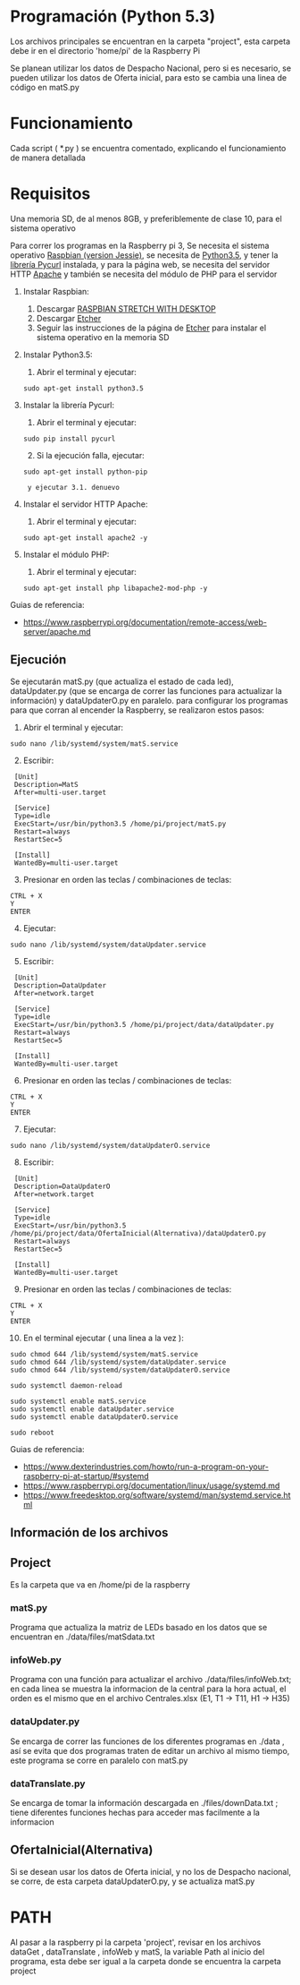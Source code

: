# Programación (Python 5.3)

Los archivos principales se encuentran en la carpeta "project", esta carpeta debe ir en el directorio 'home/pi' de la Raspberry Pi

Se planean utilizar los datos de Despacho Nacional, pero si es necesario, se pueden utilizar los datos de Oferta inicial, para esto se cambia una linea de código en matS.py

# Funcionamiento

Cada script ( *.py ) se encuentra comentado, explicando el funcionamiento de manera detallada

# Requisitos

Una memoria SD, de al menos 8GB, y preferiblemente de clase 10, para el sistema operativo

Para correr los programas en la Raspberry pi 3, Se necesita el sistema operativo [Raspbian (version Jessie)](https://www.raspberrypi.org/downloads/raspbian/), se necesita de [Python3.5](https://www.python.org/downloads/release/python-350/), y tener la [librería Pycurl](http://pycurl.io/) instalada, y para la página web, se necesita del servidor HTTP [Apache](https://httpd.apache.org/download.cgi) y también se necesita del módulo de PHP para el servidor

1. Instalar Raspbian:
	1. Descargar [RASPBIAN STRETCH WITH DESKTOP](https://www.raspberrypi.org/downloads/raspbian/)
	2. Descargar [Etcher](https://etcher.io/)
	3. Seguir las instrucciones de la página de [Etcher](https://etcher.io/) para instalar el sistema operativo en la memoria SD

2. Instalar Python3.5:
	1. Abrir el terminal y ejecutar:
	```
	sudo apt-get install python3.5
	```

3. Instalar la librería Pycurl:
	1. Abrir el terminal y ejecutar:
	```
	sudo pip install pycurl
	```
	2. Si la ejecución falla, ejecutar:
	```
	sudo apt-get install python-pip
	```
		y ejecutar 3.1. denuevo

4. Instalar el servidor HTTP Apache:
	1. Abrir el terminal y ejecutar:
	```
	sudo apt-get install apache2 -y
	```

5. Instalar el módulo PHP:
	1. Abrir el terminal y ejecutar:
	```
	sudo apt-get install php libapache2-mod-php -y
	```

Guias de referencia:
* https://www.raspberrypi.org/documentation/remote-access/web-server/apache.md

## Ejecución

Se ejecutarán matS.py (que actualiza el estado de cada led), dataUpdater.py (que se encarga de correr las funciones para actualizar la información) y dataUpdaterO.py en paralelo. para configurar los programas para que corran al encender la Raspberry, se realizaron estos pasos:

1. Abrir el terminal y ejecutar:
```
sudo nano /lib/systemd/system/matS.service
```

2. Escribir:
```
 [Unit]
 Description=MatS
 After=multi-user.target

 [Service]
 Type=idle
 ExecStart=/usr/bin/python3.5 /home/pi/project/matS.py
 Restart=always
 RestartSec=5

 [Install]
 WantedBy=multi-user.target
```

3. Presionar en orden las teclas / combinaciones de teclas:
```
CTRL + X
Y
ENTER
```

4. Ejecutar:
```
sudo nano /lib/systemd/system/dataUpdater.service
```

5. Escribir:
```
 [Unit]
 Description=DataUpdater
 After=network.target

 [Service]
 Type=idle
 ExecStart=/usr/bin/python3.5 /home/pi/project/data/dataUpdater.py
 Restart=always
 RestartSec=5

 [Install]
 WantedBy=multi-user.target
```

6. Presionar en orden las teclas / combinaciones de teclas:
```
CTRL + X
Y
ENTER
```

7. Ejecutar:
```
sudo nano /lib/systemd/system/dataUpdaterO.service
```

8. Escribir:
```
 [Unit]
 Description=DataUpdaterO
 After=network.target

 [Service]
 Type=idle
 ExecStart=/usr/bin/python3.5 /home/pi/project/data/OfertaInicial(Alternativa)/dataUpdaterO.py
 Restart=always
 RestartSec=5

 [Install]
 WantedBy=multi-user.target
```

9. Presionar en orden las teclas / combinaciones de teclas:
```
CTRL + X
Y
ENTER
```

10. En el terminal ejecutar ( una linea a la vez ):
```
sudo chmod 644 /lib/systemd/system/matS.service
sudo chmod 644 /lib/systemd/system/dataUpdater.service
sudo chmod 644 /lib/systemd/system/dataUpdaterO.service

sudo systemctl daemon-reload

sudo systemctl enable matS.service
sudo systemctl enable dataUpdater.service
sudo systemctl enable dataUpdaterO.service

sudo reboot
```

Guias de referencia:
* https://www.dexterindustries.com/howto/run-a-program-on-your-raspberry-pi-at-startup/#systemd
* https://www.raspberrypi.org/documentation/linux/usage/systemd.md
* https://www.freedesktop.org/software/systemd/man/systemd.service.html

## Información de los archivos

## Project

Es la carpeta que va en /home/pi de la raspberry

### matS.py

Programa que actualiza la matriz de LEDs basado en los datos que se encuentran en ./data/files/matSdata.txt

### infoWeb.py

Programa con una función para actualizar el archivo ./data/files/infoWeb.txt; en cada linea se muestra la informacion de la central para la hora actual, el orden es el mismo que en el archivo Centrales.xlsx (E1, T1 -> T11, H1 -> H35)

### dataUpdater.py

Se encarga de correr las funciones de los diferentes programas en ./data , así se evita que dos programas traten de editar un archivo al mismo tiempo, este programa se corre en paralelo con matS.py

### dataTranslate.py

Se encarga de tomar la información descargada en ./files/downData.txt ; tiene diferentes funciones hechas para acceder mas facilmente a la informacion

## OfertaInicial(Alternativa)

Si se desean usar los datos de Oferta inicial, y no los de Despacho nacional, se corre, de esta carpeta dataUpdaterO.py, y se actualiza matS.py

# PATH

Al pasar a la raspberry pi la carpeta 'project', revisar en los archivos dataGet , dataTranslate , infoWeb y matS, la variable Path al inicio del programa, esta debe ser igual a la carpeta donde se encuentra la carpeta project
